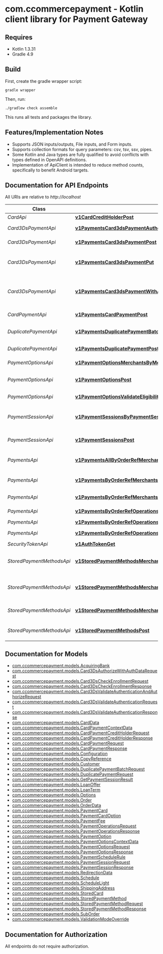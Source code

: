 # com.ccommercepayment - Kotlin client library for Payment Gateway

## Requires

* Kotlin 1.3.31
* Gradle 4.9

## Build

First, create the gradle wrapper script:

```
gradle wrapper
```

Then, run:

```
./gradlew check assemble
```

This runs all tests and packages the library.

## Features/Implementation Notes

* Supports JSON inputs/outputs, File inputs, and Form inputs.
* Supports collection formats for query parameters: csv, tsv, ssv, pipes.
* Some Kotlin and Java types are fully qualified to avoid conflicts with types defined in OpenAPI definitions.
* Implementation of ApiClient is intended to reduce method counts, specifically to benefit Android targets.

<a name="documentation-for-api-endpoints"></a>
## Documentation for API Endpoints

All URIs are relative to *http://localhost*

Class | Method | HTTP request | Description
------------ | ------------- | ------------- | -------------
*CardApi* | [**v1CardCreditHolderPost**](docs/CardApi.md#v1cardcreditholderpost) | **POST** /v1/card/creditHolder | Credit a card.
*Card3DsPaymentApi* | [**v1PaymentsCard3dsPaymentAuthenticationPost**](docs/Card3DsPaymentApi.md#v1paymentscard3dspaymentauthenticationpost) | **POST** /v1/payments/card3ds-payment/authentication | Validate authentication.
*Card3DsPaymentApi* | [**v1PaymentsCard3dsPaymentPost**](docs/Card3DsPaymentApi.md#v1paymentscard3dspaymentpost) | **POST** /v1/payments/card3ds-payment | Check enrollment
*Card3DsPaymentApi* | [**v1PaymentsCard3dsPaymentPut**](docs/Card3DsPaymentApi.md#v1paymentscard3dspaymentput) | **PUT** /v1/payments/card3ds-payment | Validate authentication AND authorize / payment
*Card3DsPaymentApi* | [**v1PaymentsCard3dsPaymentWithAuthenticationDataPost**](docs/Card3DsPaymentApi.md#v1paymentscard3dspaymentwithauthenticationdatapost) | **POST** /v1/payments/card3ds-payment/with-authentication-data | Authorization / payment -with- authentication data
*CardPaymentApi* | [**v1PaymentsCardPaymentPost**](docs/CardPaymentApi.md#v1paymentscardpaymentpost) | **POST** /v1/payments/card-payment | Authorization / payment
*DuplicatePaymentApi* | [**v1PaymentsDuplicatePaymentBatchPost**](docs/DuplicatePaymentApi.md#v1paymentsduplicatepaymentbatchpost) | **POST** /v1/payments/duplicate-payment/batch | Duplicate payment batch
*DuplicatePaymentApi* | [**v1PaymentsDuplicatePaymentPost**](docs/DuplicatePaymentApi.md#v1paymentsduplicatepaymentpost) | **POST** /v1/payments/duplicate-payment | Duplicate payment
*PaymentOptionsApi* | [**v1PaymentOptionsMerchantsByMerchantIdSitesByMerchantSiteIdGet**](docs/PaymentOptionsApi.md#v1paymentoptionsmerchantsbymerchantidsitesbymerchantsiteidget) | **GET** /v1/payment-options/merchants/{merchantId}/sites/{merchantSiteId} | Gets payment options
*PaymentOptionsApi* | [**v1PaymentOptionsPost**](docs/PaymentOptionsApi.md#v1paymentoptionspost) | **POST** /v1/payment-options | Gets payment options for a context
*PaymentOptionsApi* | [**v1PaymentOptionsValidateEligibilityPost**](docs/PaymentOptionsApi.md#v1paymentoptionsvalidateeligibilitypost) | **POST** /v1/payment-options/validateEligibility | Validates eligibility
*PaymentSessionApi* | [**v1PaymentSessionsByPaymentSessionIdPaymentResultGet**](docs/PaymentSessionApi.md#v1paymentsessionsbypaymentsessionidpaymentresultget) | **GET** /v1/payment-sessions/{paymentSessionId}/paymentResult | Gets the payment result from its session id.
*PaymentSessionApi* | [**v1PaymentSessionsPost**](docs/PaymentSessionApi.md#v1paymentsessionspost) | **POST** /v1/payment-sessions | Creates a payment session.
*PaymentsApi* | [**v1PaymentsAllByOrderRefMerchantsByMerchantIdSitesByMerchantSiteIdGet**](docs/PaymentsApi.md#v1paymentsallbyorderrefmerchantsbymerchantidsitesbymerchantsiteidget) | **GET** /v1/payments/all/{orderRef}/merchants/{merchantId}/sites/{merchantSiteId} | Gets all payment schedules
*PaymentsApi* | [**v1PaymentsByOrderRefMerchantsByMerchantIdSitesByMerchantSiteIdByOrderTagGet**](docs/PaymentsApi.md#v1paymentsbyorderrefmerchantsbymerchantidsitesbymerchantsiteidbyordertagget) | **GET** /v1/payments/{orderRef}/merchants/{merchantId}/sites/{merchantSiteId}/{orderTag} | Gets payment schedule by tag.
*PaymentsApi* | [**v1PaymentsByOrderRefMerchantsByMerchantIdSitesByMerchantSiteIdGet**](docs/PaymentsApi.md#v1paymentsbyorderrefmerchantsbymerchantidsitesbymerchantsiteidget) | **GET** /v1/payments/{orderRef}/merchants/{merchantId}/sites/{merchantSiteId} | Gets payment schedule
*PaymentsApi* | [**v1PaymentsByOrderRefOperationsCancelOrRefundPut**](docs/PaymentsApi.md#v1paymentsbyorderrefoperationscancelorrefundput) | **PUT** /v1/payments/{orderRef}/operations/cancelOrRefund | Cancel or refund
*PaymentsApi* | [**v1PaymentsByOrderRefOperationsCapturePut**](docs/PaymentsApi.md#v1paymentsbyorderrefoperationscaptureput) | **PUT** /v1/payments/{orderRef}/operations/capture | Capture
*PaymentsApi* | [**v1PaymentsByOrderRefOperationsRecomputePut**](docs/PaymentsApi.md#v1paymentsbyorderrefoperationsrecomputeput) | **PUT** /v1/payments/{orderRef}/operations/recompute | Recompute schedule
*SecurityTokenApi* | [**v1AuthTokenGet**](docs/SecurityTokenApi.md#v1authtokenget) | **GET** /v1/auth/token | Authenticate
*StoredPaymentMethodsApi* | [**v1StoredPaymentMethodsMerchantsByMerchantIdSitesByMerchantSiteIdCustomerRefByCustomerRefGet**](docs/StoredPaymentMethodsApi.md#v1storedpaymentmethodsmerchantsbymerchantidsitesbymerchantsiteidcustomerrefbycustomerrefget) | **GET** /v1/stored-payment-methods/merchants/{merchantId}/sites/{merchantSiteId}/customerRef/{customerRef} | Gets stored payment methods by CustomerRef
*StoredPaymentMethodsApi* | [**v1StoredPaymentMethodsMerchantsByMerchantIdSitesByMerchantSiteIdStoredPaymentMethodIdByStoredPaymentMethodIdDelete**](docs/StoredPaymentMethodsApi.md#v1storedpaymentmethodsmerchantsbymerchantidsitesbymerchantsiteidstoredpaymentmethodidbystoredpaymentmethodiddelete) | **DELETE** /v1/stored-payment-methods/merchants/{merchantId}/sites/{merchantSiteId}/storedPaymentMethodId/{storedPaymentMethodId} | Deletes a stored payment method
*StoredPaymentMethodsApi* | [**v1StoredPaymentMethodsMerchantsByMerchantIdSitesByMerchantSiteIdStoredPaymentMethodIdByStoredPaymentMethodIdGet**](docs/StoredPaymentMethodsApi.md#v1storedpaymentmethodsmerchantsbymerchantidsitesbymerchantsiteidstoredpaymentmethodidbystoredpaymentmethodidget) | **GET** /v1/stored-payment-methods/merchants/{merchantId}/sites/{merchantSiteId}/storedPaymentMethodId/{storedPaymentMethodId} | Gets a stored payment method
*StoredPaymentMethodsApi* | [**v1StoredPaymentMethodsPost**](docs/StoredPaymentMethodsApi.md#v1storedpaymentmethodspost) | **POST** /v1/stored-payment-methods | Stores a new payment method.


<a name="documentation-for-models"></a>
## Documentation for Models

 - [com.ccommercepayment.models.AcquiringBank](docs/AcquiringBank.md)
 - [com.ccommercepayment.models.Card3DsAuthorizeWithAuthDataRequest](docs/Card3DsAuthorizeWithAuthDataRequest.md)
 - [com.ccommercepayment.models.Card3DsCheckEnrollmentRequest](docs/Card3DsCheckEnrollmentRequest.md)
 - [com.ccommercepayment.models.Card3DsCheckEnrollmentResponse](docs/Card3DsCheckEnrollmentResponse.md)
 - [com.ccommercepayment.models.Card3DsValidateAuthenticationAndAuthorizeRequest](docs/Card3DsValidateAuthenticationAndAuthorizeRequest.md)
 - [com.ccommercepayment.models.Card3DsValidateAuthenticationRequest](docs/Card3DsValidateAuthenticationRequest.md)
 - [com.ccommercepayment.models.Card3DsValidateAuthenticationResponse](docs/Card3DsValidateAuthenticationResponse.md)
 - [com.ccommercepayment.models.CardData](docs/CardData.md)
 - [com.ccommercepayment.models.CardPaymentContextData](docs/CardPaymentContextData.md)
 - [com.ccommercepayment.models.CardPaymentCreditHolderRequest](docs/CardPaymentCreditHolderRequest.md)
 - [com.ccommercepayment.models.CardPaymentCreditHolderResponse](docs/CardPaymentCreditHolderResponse.md)
 - [com.ccommercepayment.models.CardPaymentRequest](docs/CardPaymentRequest.md)
 - [com.ccommercepayment.models.CardPaymentResponse](docs/CardPaymentResponse.md)
 - [com.ccommercepayment.models.Configuration](docs/Configuration.md)
 - [com.ccommercepayment.models.CopyReference](docs/CopyReference.md)
 - [com.ccommercepayment.models.Customer](docs/Customer.md)
 - [com.ccommercepayment.models.DuplicatePaymentBatchRequest](docs/DuplicatePaymentBatchRequest.md)
 - [com.ccommercepayment.models.DuplicatePaymentRequest](docs/DuplicatePaymentRequest.md)
 - [com.ccommercepayment.models.GetPaymentSessionResult](docs/GetPaymentSessionResult.md)
 - [com.ccommercepayment.models.LoanOffer](docs/LoanOffer.md)
 - [com.ccommercepayment.models.LoanTerm](docs/LoanTerm.md)
 - [com.ccommercepayment.models.Options](docs/Options.md)
 - [com.ccommercepayment.models.Order](docs/Order.md)
 - [com.ccommercepayment.models.OrderData](docs/OrderData.md)
 - [com.ccommercepayment.models.PaymentCard](docs/PaymentCard.md)
 - [com.ccommercepayment.models.PaymentCardOption](docs/PaymentCardOption.md)
 - [com.ccommercepayment.models.PaymentFee](docs/PaymentFee.md)
 - [com.ccommercepayment.models.PaymentOperationsRequest](docs/PaymentOperationsRequest.md)
 - [com.ccommercepayment.models.PaymentOperationsResponse](docs/PaymentOperationsResponse.md)
 - [com.ccommercepayment.models.PaymentOption](docs/PaymentOption.md)
 - [com.ccommercepayment.models.PaymentOptionsContextData](docs/PaymentOptionsContextData.md)
 - [com.ccommercepayment.models.PaymentOptionsRequest](docs/PaymentOptionsRequest.md)
 - [com.ccommercepayment.models.PaymentOptionsResponse](docs/PaymentOptionsResponse.md)
 - [com.ccommercepayment.models.PaymentScheduleRule](docs/PaymentScheduleRule.md)
 - [com.ccommercepayment.models.PaymentSessionRequest](docs/PaymentSessionRequest.md)
 - [com.ccommercepayment.models.PaymentSessionResponse](docs/PaymentSessionResponse.md)
 - [com.ccommercepayment.models.RedirectionData](docs/RedirectionData.md)
 - [com.ccommercepayment.models.Schedule](docs/Schedule.md)
 - [com.ccommercepayment.models.ScheduleLight](docs/ScheduleLight.md)
 - [com.ccommercepayment.models.ShippingAddress](docs/ShippingAddress.md)
 - [com.ccommercepayment.models.StoredCard](docs/StoredCard.md)
 - [com.ccommercepayment.models.StoredPaymentMethod](docs/StoredPaymentMethod.md)
 - [com.ccommercepayment.models.StoredPaymentMethodRequest](docs/StoredPaymentMethodRequest.md)
 - [com.ccommercepayment.models.StoredPaymentMethodResponse](docs/StoredPaymentMethodResponse.md)
 - [com.ccommercepayment.models.SubOrder](docs/SubOrder.md)
 - [com.ccommercepayment.models.ValidationModeOverride](docs/ValidationModeOverride.md)


<a name="documentation-for-authorization"></a>
## Documentation for Authorization

All endpoints do not require authorization.
